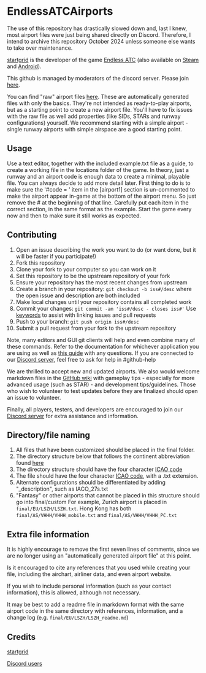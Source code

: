 # EndlessATCAirports

The use of this repository has drastically slowed down and, last I knew, most airport files were just being shared directly on Discord. Therefore, I intend to archive this repository October 2024 unless someone else wants to take over maintenance.

[startgrid](https://startgrid.itch.io/) is the developer of the game [Endless ATC](https://startgrid.itch.io/endlessatc) (also available on [Steam](http://store.steampowered.com/app/666610/Endless_ATC/) and [Android](https://play.google.com/store/apps/details?id=com.dirgtrats.atcradar)).

This github is managed by moderators of the discord server. Please join [here](https://discord.gg/v4wDGh3).

You can find "raw" airport files [here](https://github.com/EndlessATC/Raw_Airports). These are automatically generated files with only the basics. They're not intended as ready-to-play airports, but as a starting point to create a new airport file. You'll have to fix issues with the raw file as well add properties (like SIDs, STARs and runway configurations) yourself. We recommend starting with a simple airport - single runway airports with simple airspace are a good starting point.

## Usage

Use a text editor, together with the included example.txt file as a guide, to create a working file in the locations folder of the game. In theory, just a runway and an airport code is enough data to create a minimal, playable file. You can always decide to add more detail later. First thing to do is to make sure  the '#code = ' item in the [airport1] section is un-commented to make the airport appear in-game at the bottom of the airport menu. So just remove the # at the beginning of that line. Carefully put each item in the correct section, in the same format as the example. Start the game every now and then to make sure it still works as expected.

## Contributing

1. Open an issue describing the work you want to do (or want done, but it will be faster if you participate!)
2. Fork this repository
3. Clone your fork to your computer so you can work on it
4. Set this repository to be the upstream repository of your fork
5. Ensure your repository has the most recent changes from upstream
6. Create a branch in your repository: `git checkout -b iss#/desc` where the open issue and description are both included
7. Make local changes until your repository contains all completed work
8. Commit your changes: `git commit -am 'iss#/desc - closes iss#'` Use [keywords](https://docs.github.com/en/free-pro-team@latest/github/managing-your-work-on-github/linking-a-pull-request-to-an-issue#linking-a-pull-request-to-an-issue-using-a-keyword) to assist with linking issues and pull requests
9. Push to your branch: `git push origin iss#/desc`
10. Submit a pull request from your fork to the upstream repository

Note, many editors and GUI git clients will help and even combine many of these commands. Refer to the documentation for whichever application you are using as well as [this guide](https://www.dataschool.io/how-to-contribute-on-github/) with any questions. If you are connected to our [Discord server](https://discord.gg/v4wDGh3), feel free to ask for help in #github-help

We are thrilled to accept new and updated airports. We also would welcome markdown files in the [GitHub wiki](https://github.com/AdamJCavanaugh/EndlessATCAirports/wiki) with gameplay tips - especially for more advanced usage (such as STAR) - and development tips/guidelines. Those who wish to volunteer to test updates before they are finalized should open an issue to volunteer.

Finally, all players, testers, and developers are encouraged to join our [Discord server](https://discord.gg/v4wDGh3) for extra assistance and information.

## Directory/file naming

1. All files that have been customized should be placed in the final folder.
2. The directory structure below that follows the continent abbreviation found [here](https://datahub.io/core/continent-codes)
3. The directory structure should have the four character [ICAO code](https://airportcodes.aero/-/list-icao-codes)
4. The file should have the four character [ICAO code](https://airportcodes.aero/-/list-icao-codes), with a .txt extension.
5. Alternate configurations should be differentiated by adding "_description", such as IACO_27s.txt
6. "Fantasy" or other airports that cannot be placed in this structure should go into final/custom
For example, Zurich airport is placed in `final/EU/LSZH/LSZH.txt`. Hong Kong has both `final/AS/VHHH/VHHH_mobile.txt` and `final/AS/VHHH/VHHH_PC.txt`

## Extra file information

It is highly encourage to remove the first seven lines of comments, since we are no longer using an "automatically generated airport file" at this point.

Is it encouraged to cite any references that you used while creating your file, including the airchart, airliner data, and even airport website.

If you wish to include personal information (such as your contact information), this is allowed, although not necessary.

It may be best to add a readme file in markdown format with the same airport code in the same directory with references, information, and a change log (e.g. `final/EU/LSZH/LSZH_readme.md`)

## Credits

[startgrid](https://startgrid.itch.io/)

[Discord users](https://discord.gg/v4wDGh3)
